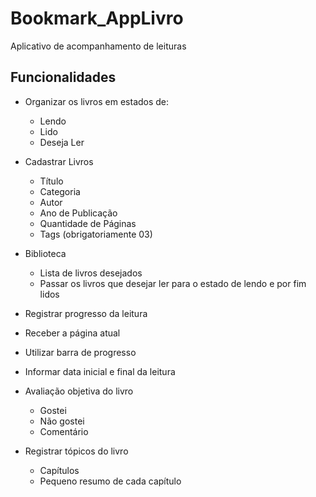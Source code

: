 # Bookmark_AppLivro
Aplicativo de acompanhamento de leituras

## Funcionalidades
- Organizar os livros em estados de:
  - Lendo
  - Lido
  - Deseja Ler

- Cadastrar Livros
  - Título
  - Categoria
  - Autor
  - Ano de Publicação
  - Quantidade de Páginas
  - Tags (obrigatoriamente 03)

- Biblioteca
  - Lista de livros desejados
  - Passar os livros que desejar ler para o estado de lendo e por fim lidos

- Registrar progresso da leitura
- Receber a página atual
- Utilizar barra de progresso

- Informar data inicial e final da leitura

- Avaliação objetiva do livro
  - Gostei
  - Não gostei
  - Comentário

- Registrar tópicos do livro
  - Capítulos
  - Pequeno resumo de cada capítulo
